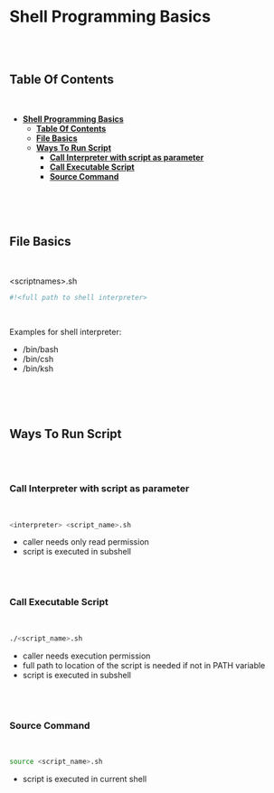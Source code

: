 # **Shell Programming Basics**
<br>
<br>

## **Table Of Contents**
<br>

- [**Shell Programming Basics**](#shell-programming-basics)
  - [**Table Of Contents**](#table-of-contents)
  - [**File Basics**](#file-basics)
  - [**Ways To Run Script**](#ways-to-run-script)
    - [**Call Interpreter with script as parameter**](#call-interpreter-with-script-as-parameter)
    - [**Call Executable Script**](#call-executable-script)
    - [**Source Command**](#source-command)

<br>
<br>
<br>

## **File Basics**
<br>

\<scriptnames>.sh
```bash
#!<full path to shell interpreter>
```

<br>

Examples for shell interpreter:
* /bin/bash
* /bin/csh
* /bin/ksh

<br>
<br>
<br>

## **Ways To Run Script**
<br>
<br>

### **Call Interpreter with script as parameter**
<br>

```bash
<interpreter> <script_name>.sh
```
* caller needs only read permission
* script is executed in subshell

<br>
<br>

### **Call Executable Script**
<br>

```bash
./<script_name>.sh
```
* caller needs execution permission 
* full path to location of the script is needed if not in PATH variable
* script is executed in subshell

<br>
<br>

### **Source Command**
<br>

```bash
source <script_name>.sh
```
* script is executed in current shell